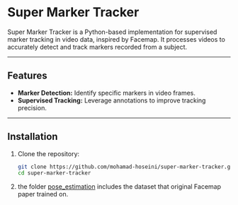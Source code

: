 # Super Marker Tracker

Super Marker Tracker is a Python-based implementation for supervised marker tracking in video data, inspired by Facemap. It processes videos to accurately detect and track markers recorded from a subject.

---

## Features

- **Marker Detection:** Identify specific markers in video frames.
- **Supervised Tracking:** Leverage annotations to improve tracking precision.

---

## Installation

1. Clone the repository:
   ```bash
   git clone https://github.com/mohamad-hoseini/super-marker-tracker.git
   cd super-marker-tracker
2. the folder [pose_estimation]([(https://github.com/mohamad-hoseini/super-marker-tracker/tree/main/pose_estimation)]) includes the dataset that original Facemap paper trained on.
